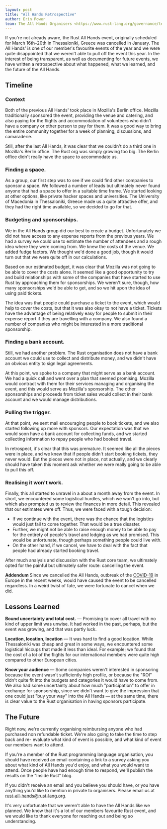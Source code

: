 ```yaml
---
layout: post
title: "All Hands Retrospective"
author: Erin Power
team: The All Hands Organisers <https://www.rust-lang.org/governance/teams/core>
---
```


If you're not already aware, the Rust All Hands event, originally scheduled for
March 16th–20th in Thessaloníki, Greece was cancelled in January. The All Hands'
is one of our member's favourite events of the year and we were quite
disappointed that we weren't able to pull off the event this year. In the
interest of being transparent, as well as documenting for future events, we
have written a retrospective about what happened, what we learned, and the
future of the All Hands.

## Timeline

### Context
Both of the previous All Hands' took place in Mozilla's Berlin office. Mozilla
traditionally sponsored the event, providing the venue and catering, and also
paying for the flights and accommodation of volunteers who didn't have a
company or other person to pay for them. It was a good way to bring the entire
community together for a week of planning, discussions, and camaraderie.

Still, after the last All Hands, it was clear that we couldn't do a third one
in Mozilla's Berlin office. The Rust org was simply growing too big. The
Berlin office didn't really have the space to accommodate us.


### Finding a space.
As a group, our first step was to see if we could find other companies to
sponsor a space. We followed a number of leads but ultimately never found
anyone that had a space to offer in a suitable time frame. We started looking
at other options, like private hacker spaces and universities. The University
of Macedonia in Thessaloniki, Greece made us a quite attractive offer, and
they had the right time available, so we decided to go for that.

### Budgeting and sponsorships.
We in the All Hands group did our best to create a budget. Unfortunately we
did not have access to any expense reports from the previous years. We had a
survey we could use to estimate the number of attendees and a rough idea where
they were coming from. We knew the costs of the venue. We added fudge factors.
We thought we'd done a good job, though it would turn out that we were quite
off in our calculations.

Based on our estimated budget, it was clear that Mozilla was not going to be
able to cover the costs alone. It seemed like a good opportunity to try and
build relationships with some of the companies that have started to use Rust
by approaching them for sponsorships. We weren't sure, though, how many
sponsorships we'd be able to get, and so we hit upon the idea of using
paid tickets.

The idea was that people could purchase a ticket to the event, which would
help to cover the costs, but that it was also okay to not have a ticket.
Tickets have the advantage of being relatively easy for people to submit in
their expense report if they are travelling with a company. We also found a
number of companies who might be interested in a more traditional sponsorship.

### Finding a bank account.
Still, we had another problem. The Rust organisation does not have a bank
account we could use to collect and distribute money, and we didn't have an
obvious entity to sign legal agreements.

At this point, we spoke to a company that might serve as a bank account. We
had a quick call and went over a plan that seemed promising. Mozilla would
contract with them for their services managing and organising the event, and
this would serve as Mozilla's sponsorship. The other sponsorships and proceeds
from ticket sales would collect in their bank account and we would
manage distributions.

### Pulling the trigger.
At that point, we sent mail encouraging people to book tickets, and we also
started following up more with sponsors. Our expectation was that we would
soon have a bank account for collecting funds, and we started collecting
information to repay people who had booked travel.

In retrospect, it's clear that this was premature. It seemed like all the
pieces were in place, and we knew that if people didn't start booking tickets,
they never would. But the pieces were not in place, not actually, and we clearly
should have taken this moment ask whether we were really going to be able to
pull this off.

### Realising it won't work.
Finally, this all started to unravel in a about a month away from the event.
In short, we encountered some logistical hurdles, which we won't go into, but
which also prompted us to review the finances in more detail. This revealed
that our estimates were off. Thus, we were faced with a tough decision:

* If we continue with the event, there was the chance that the logistics would
  just fail to come together. That would be a true disaster.
* Further, we might not be able to raise enough money to be able to pay for
  the entirety of people's travel and lodging as we had promised. This would be
  unfortunate, though perhaps something people could live with.
* On the other hand, if we cancel, we have to deal with the fact that people
  had already started booking travel.

After much analysis and discussion with the Rust core team, we ultimately
opted for the painful but ultimately safer route: cancelling the event.

**Addendum** Since we cancelled the All Hands, outbreak of the [COVID-19] in
Europe in the recent weeks, would have caused the event to be cancelled
regardless. In a weird twist of fate, we were fortunate to cancel when we did.

[covid-19]: https://en.wikipedia.org/wiki/2019–20_coronavirus_pandemic

## Lessons Learned
**Bound uncertainty and total cost.** — Promising to cover all travel with
no kind of upper limit was unwise. It had worked in the past, perhaps, but the
event was growing, and that was partly luck.

**Location, location, location** — It was hard to find a good location. While
Thessaloníki was cheap and great in some ways, we encountered some logistical
hiccups that made it less than ideal. For example; we found that the cost of a
lot of the flights for our international members were quite high compared to
other European
cities.

**Know your audience** — Some companies weren't interested in sponsoring
because the event wasn't sufficiently high profile, or because the "ROI" didn't
quite fit into the budgets and categories it would have to come from. We also
had some uncertainty about how much "participation" to offer in exchange for
sponsorship, since we didn't want to give the impression that one could just
"buy your way" into the All Hands — at the same time, there is clear value to
the Rust organisation in having sponsors participate.

## The Future

Right now, we're currently organising reimbursing anyone who had purchased non
refundable ticket. We're also going to take the time to step back and re-
evaluate what kind of event is possible, and what kind of event our members
want to attend.

If you're a member of the Rust programming language organisation, you should
have received an email containing a link to a survey asking you about what
kind of All Hands you'd enjoy, and what you would want to attend. Once people
have had enough time to respond, we'll publish the results on the
"Inside Rust" blog.

If you didn't receive an email and you believe you should have, or you have
anything you'd like to mention in private to organisers. Please email us
at <rust-all-hands@rust-lang.org>.

It's very unfortunate that we weren't able to have the All Hands like we
planned. We know that it's a lot of our members favourite Rust event, and we
would like to thank everyone for reaching out and being so understanding.
